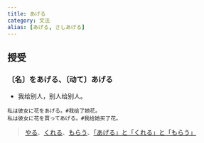 ```yaml
---
title: あげる
category: 文法
alias: [あげる, さしあげる]
---
```


## 授受

### 〔名〕をあげる、〔动て〕あげる

- 我给别人，别人给别人。

```example
私は彼女に花をあげる。#我给了她花。
私は彼女に花を買ってあげる。#我给她买了花。
```

> [やる](yaru)、[くれる](kureru)、[もらう](morau)、[「あげる」と「くれる」と「もらう」](ageru-kureru-morau)
